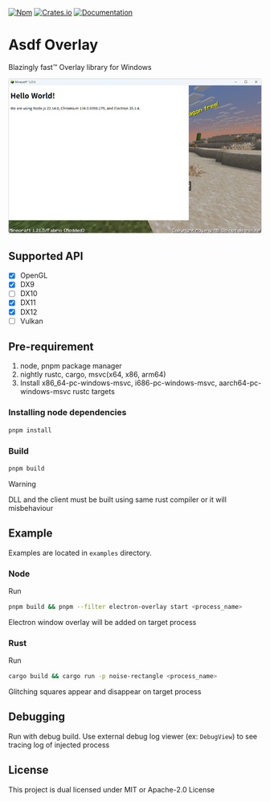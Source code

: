 [![Npm][npm-badge]][npm-url]
[![Crates.io][crates-badge]][crates-url]
[![Documentation][docs-badge]][docs-url]

[npm-badge]: https://img.shields.io/npm/v/asdf-overlay-node.svg
[npm-url]: https://www.npmjs.com/package/asdf-overlay-node
[crates-badge]: https://img.shields.io/crates/v/asdf-overlay-client.svg
[crates-url]: https://crates.io/crates/asdf-overlay-client
[docs-badge]: https://docs.rs/asdf-overlay-client/badge.svg     
[docs-url]: https://docs.rs/asdf-overlay-client

# Asdf Overlay
Blazingly fast™ Overlay library for Windows

![Screenshot](assets/example.png)

## Supported API
* [x] OpenGL
* [x] DX9
* [ ] DX10
* [x] DX11
* [x] DX12
* [ ] Vulkan

## Pre-requirement
1. node, pnpm package manager
2. nightly rustc, cargo, msvc(x64, x86, arm64)
3. Install x86_64-pc-windows-msvc, i686-pc-windows-msvc, aarch64-pc-windows-msvc rustc targets

### Installing node dependencies
```bash
pnpm install
```

### Build
```bash
pnpm build
```

> [!WARNING]
> DLL and the client must be built using same rust compiler or it will misbehaviour

## Example
Examples are located in `examples` directory.

### Node
Run
```bash
pnpm build && pnpm --filter electron-overlay start <process_name>
```
Electron window overlay will be added on target process

### Rust
Run
```bash
cargo build && cargo run -p noise-rectangle <process_name>
```
Glitching squares appear and disappear on target process

## Debugging
Run with debug build.
Use external debug log viewer (ex: `DebugView`) to see tracing log of injected process

## License
This project is dual licensed under MIT or Apache-2.0 License
